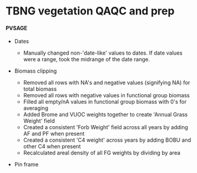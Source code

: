 # TBNG vegetation QAQC and prep

#### PVSAGE
* Dates
  * Manually changed non-'date-like' values to dates. If date values were a range, took the midrange of the date range.
* Biomass clipping
  * Removed all rows with NA's and negative values (signifying NA) for total biomass
  * Removed all rows with negative values in functional group biomass
  * Filled all empty/nA values in functional group biomass with 0's for averaging
  * Added Brome and VUOC weights together to create 'Annual Grass Weight' field
  * Created a consistent 'Forb Weight' field across all years by adding AF and PF when present
  * Created a consistent 'C4 weight' across years by adding BOBU and other C4 when present
  * Recalculated areal density of all FG weights by dividing by area

* Pin frame

  
